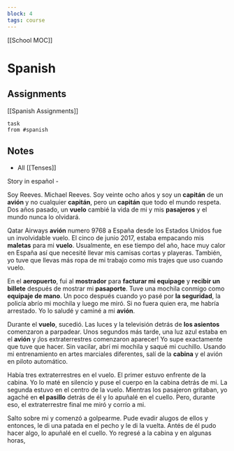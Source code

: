 ```yaml
---
block: 4
tags: course
---
```


[[School MOC]]
# Spanish


## Assignments
[[Spanish Assignments]]
```dataview
task
from #spanish 
```

## Notes
- All [[Tenses]]

Story in español - 

Soy Reeves. Michael Reeves. Soy veinte ocho años y soy un **capitán** de un **avión** y no cualquier **capitán**, pero un **capitán** que todo el mundo respeta. Dos años pasado, un **vuelo** cambié la vida de mi y mis **pasajeros** y el mundo nunca lo olvidará.

Qatar Airways **avión** numero 9768 a España desde los Estados Unidos fue un involvidable vuelo. El cinco de junio 2017, estaba empacando mis **maletas** para mi **vuelo**. Usualmente, en ese tiempo del año, hace muy calor en España así que necesité llevar mis camisas cortas y playeras. También, yo tuve que llevas más ropa de mi trabajo como mis trajes que uso cuando vuelo.

En el **aeropuerto**, fui al **mostrador** para **facturar mi equipage** y **recibir un billete** después de mostrar mi **pasaporte**. Tuve una mochila conmigo como **equipaje de mano**. Un poco después cuando yo pasé por **la seguridad**, la policía abrío mi mochila y luego me miró. Si no fuera quien era, me habría arrestado. Yo lo saludé y caminé a mi **avión**. 

Durante el **vuelo**, sucedió. Las luces y la televisión detrás de **los asientos** comenzaron a parpadear. Unos segundos más tarde, una luz azul estaba en el **avión** y ¡los extraterrestres comenzaron aparecer! Yo supe exactamente que tuve que hacer. Sin vacilar, abrí mi mochila y saqué mi cuchillo. Usando mi entrenamiento en artes marciales diferentes, salí de la **cabina** y el avión en piloto automático.

Había tres extraterrestres en el vuelo. El primer estuvo enfrente de la cabina. Yo lo maté en silencio y puse el cuerpo en la cabina detrás de mi. La segunda estuvo en el centro de la vuelo. Mientras los pasajeron gritaban, yo agaché en **el pasillo** detrás de él y lo apuñalé en el cuello. Pero, durante eso, el extraterrestre final me miró y corrío a mi.

Salto sobre mi y comenzó a golpearme. Pude evadir alugos de ellos y entonces, le di una patada en el pecho y le di la vuelta. Antés de él pudo hacer algo, lo apuñalé en el cuello. Yo regresé a la cabina y en algunas horas, 
